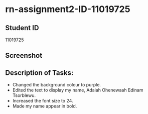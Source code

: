 # rn-assignment2-ID-11019725

## Student ID

11019725

## Screenshot

## Description of Tasks:

- Changed the background colour to purple.
- Edited the text to display my name, Adaiah Ohenewaah Edinam Tsorblewu.
- Increased the font size to 24.
- Made my name appear in bold.
